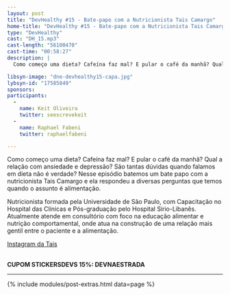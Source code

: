 ```yaml
---
layout: post
title: "DevHealthy #15 - Bate-papo com a Nutricionista Tais Camargo"
home-title: "DevHealthy #15 - Bate-papo com a Nutricionista Tais Camargo"
type: "DevHealthy"
cast: "DH_15.mp3"
cast-length: "56100470"
cast-time: "00:58:27"
description: |
  Como começo uma dieta? Cafeína faz mal? E pular o café da manhã? Qual a relação com ansiedade e depressão? São tantas dúvidas quando falamos em dieta não é verdade? Nesse episódio batemos um bate papo com a nutricionista Tais Camargo e ela respondeu a diversas perguntas que temos quando o assunto é alimentação.

libsyn-image: "dne-devhealthy15-capa.jpg"
lybsyn-id: "17585849"
sponsors:
participants:
  -
    name: Keit Oliveira
    twitter: seescrevekeit
  -
    name: Raphael Fabeni
    twitter: raphaelfabeni

---
```


Como começo uma dieta? Cafeína faz mal? E pular o café da manhã? Qual a relação com ansiedade e depressão? São tantas dúvidas quando falamos em dieta não é verdade? Nesse episódio batemos um bate papo com a nutricionista Tais Camargo e ela respondeu a diversas perguntas que temos quando o assunto é alimentação.

Nutricionista formada pela Universidade de São Paulo, com Capacitação no Hospital das Clínicas e Pós-graduação  pelo Hospital Sírio-Libanês. Atualmente atende em consultório com foco na educação alimentar e nutrição comportamental, onde atua na construção de uma relação mais gentil entre o paciente e a alimentação.

[Instagram da Tais](@taiscamargo.nutri)

<br /><strong>CUPOM STICKERSDEVS 15%: DEVNAESTRADA</strong>

---

{% include modules/post-extras.html data=page %}
